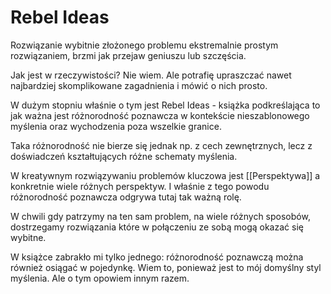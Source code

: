 # Rebel Ideas

Rozwiązanie wybitnie złożonego problemu ekstremalnie prostym rozwiązaniem, brzmi jak przejaw geniuszu lub szczęścia. 

Jak jest w rzeczywistości? Nie wiem. Ale potrafię upraszczać nawet najbardziej skomplikowane zagadnienia i mówić o nich prosto.

W dużym stopniu właśnie o tym jest Rebel Ideas - książka podkreślająca to jak ważna jest różnorodność poznawcza w kontekście nieszablonowego myślenia oraz wychodzenia poza wszelkie granice. 

Taka różnorodność nie bierze się jednak np. z cech zewnętrznych, lecz z doświadczeń kształtujących różne schematy myślenia. 

W kreatywnym rozwiązywaniu problemów kluczowa jest [[Perspektywa]] a konkretnie wiele różnych perspektyw. I właśnie z tego powodu różnorodność poznawcza odgrywa tutaj tak ważną rolę. 

W chwili gdy patrzymy na ten sam problem, na wiele różnych sposobów, dostrzegamy rozwiązania które w połączeniu ze sobą mogą okazać się wybitne. 

W książce zabrakło mi tylko jednego: różnorodność poznawczą można również osiągać w pojedynkę. Wiem to, ponieważ jest to mój domyślny styl myślenia. Ale o tym opowiem innym razem.